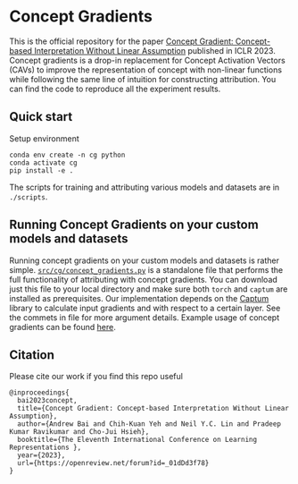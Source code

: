 # Concept Gradients

This is the official repository for the paper [Concept Gradient: Concept-based Interpretation Without Linear Assumption](https://openreview.net/forum?id=_01dDd3f78) published in ICLR 2023. Concept gradients is a drop-in replacement for Concept Activation Vectors (CAVs) to improve the representation of concept with non-linear functions while following the same line of intuition for constructing attribution. You can find the code to reproduce all the experiment results.

## Quick start

Setup environment

```
conda env create -n cg python
conda activate cg
pip install -e .
```

The scripts for training and attributing various models and datasets are in `./scripts`. 

## Running Concept Gradients on your custom models and datasets

Running concept gradients on your custom models and datasets is rather simple. [`src/cg/concept_gradients.py`](https://github.com/jybai/concept-gradients/blob/main/src/cg/concept_gradients.py) is a standalone file that performs the full functionality of attributing with concept gradients. You can download just this file to your local directory and make sure both `torch` and `captum` are installed as prerequisites. Our implementation depends on the [Captum](https://captum.ai) library to calculate input gradients and with respect to a certain layer. See the commets in file for more argument details. Example usage of concept gradients can be found [here](https://github.com/jybai/concept-gradients/blob/main/src/cg/attribute_cg.py#L76).

## Citation

Please cite our work if you find this repo useful

```
@inproceedings{
  bai2023concept,
  title={Concept Gradient: Concept-based Interpretation Without Linear Assumption},
  author={Andrew Bai and Chih-Kuan Yeh and Neil Y.C. Lin and Pradeep Kumar Ravikumar and Cho-Jui Hsieh},
  booktitle={The Eleventh International Conference on Learning Representations },
  year={2023},
  url={https://openreview.net/forum?id=_01dDd3f78}
}
```

